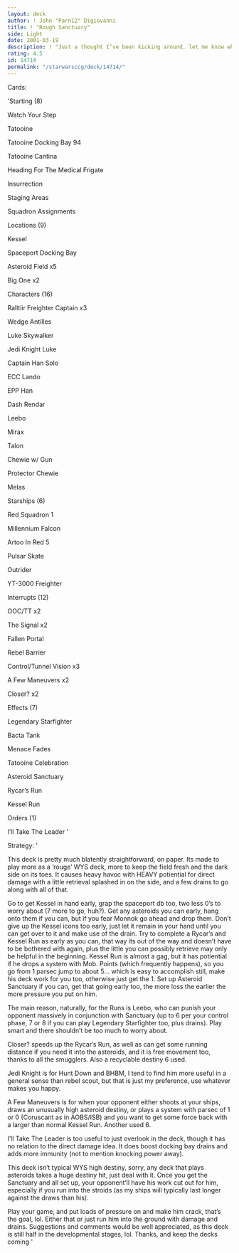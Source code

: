 ```yaml
---
layout: deck
author: ! John "Parn12" Digiovanni
title: ! "Rough Sanctuary"
side: Light
date: 2001-03-19
description: ! "Just a thought I’ve been kicking around, let me know what you think"
rating: 4.5
id: 14714
permalink: "/starwarsccg/deck/14714/"
---
```

Cards: 

'Starting (8)

Watch Your Step

Tatooine

Tatooine Docking Bay 94

Tatooine Cantina

Heading For The Medical Frigate

Insurrection

Staging Areas

Squadron Assignments


Locations (9)

Kessel

Spaceport Docking Bay

Asteroid Field x5

Big One x2


Characters (16)

Ralltiir Freighter Captain x3

Wedge Antilles

Luke Skywalker

Jedi Knight Luke

Captain Han Solo

ECC Lando

EPP Han

Dash Rendar

Leebo

Mirax

Talon

Chewie w/ Gun

Protector Chewie

Melas


Starships (6)

Red Squadron 1

Millennium Falcon

Artoo In Red 5

Pulsar Skate

Outrider

YT-3000 Freighter


Interrupts (12)

OOC/TT x2

The Signal x2

Fallen Portal

Rebel Barrier

Control/Tunnel Vision x3

A Few Maneuvers x2

Closer? x2


Effects (7)

Legendary Starfighter

Bacta Tank

Menace Fades

Tatooine Celebration

Asteroid Sanctuary

Rycar’s Run

Kessel Run


Orders (1)

I’ll Take The Leader '

Strategy: '

This deck is pretty much blatently straightforward, on paper.  Its made to play more as a ’rouge’ WYS deck, more to keep the field fresh and the dark side on its toes.  It causes heavy havoc with HEAVY potiential for direct damage with a little retrieval splashed in on the side, and a few drains to go along with all of that.


Go to get Kessel in hand early, grap the spaceport db too, two less 0’s to worry about (7 more to go, huh?).  Get any asteroids you can early, hang onto them if you can, but if you fear Monnok go ahead and drop them.  Don’t give up the Kessel icons too early, just let it remain in your hand until you can get over to it and make use of the drain. Try to complete a Rycar’s and Kessel Run as early as you can, that way its out of the way and doesn’t have to be bothered with again, plus the little you can possibly retrieve may only be helpful in the beginning.  Kessel Run is almost a gag, but it has potiential if he drops a system with Mob. Points (which frequently happens), so you go from 1 parsec jump to about 5... which is easy to accomplish still, make his deck work for you too, otherwise just get the 1.  Set up Asteroid Sanctuary if you can, get that going early too, the more loss the earlier the more pressure you put on him.


The main reason, naturally, for the Runs is Leebo, who can punish your opponent massively in conjunction with Sanctuary (up to 6 per your control phase, 7 or 8 if you can play Legendary Starfighter too, plus drains).  Play smart and there shouldn’t be too much to worry about.  


Closer? speeds up the Rycar’s Run, as well as can get some running distance if you need it into the asteroids, and it is free movement too, thanks to all the smugglers.  Also a recyclable destiny 6 used.


Jedi Knight is for Hunt Down and BHBM, I tend to find him more useful in a general sense than rebel scout, but that is just my preference, use whatever makes you happy.


A Few Maneuvers is for when your opponent either shoots at your ships, draws an unusually high asteroid destiny, or plays a system with parsec of 1 or 0 (Coruscant as in AOBS/ISB) and you want to get some force back with a larger than normal Kessel Run.  Another used 6.


I’ll Take The Leader is too useful to just overlook in the deck, though it has no relation to the direct damage idea.  It does boost docking bay drains and adds more immunity (not to mention knocking power away).


This deck isn’t typical WYS high destiny, sorry, any deck that plays asteroids takes a huge destiny hit, just deal with it.  Once you get the Sanctuary and all set up, your opponent’ll have his work cut out for him, especially if you run into the stroids (as my ships will typically last longer against the draws than his).


Play your game, and put loads of pressure on and make him crack, that’s the goal, lol.  Either that or just run him into the ground with damage and drains.  Suggestions and comments would be well appreciated, as this deck is still half in the developmental stages, lol.  Thanks, and keep the decks coming '
